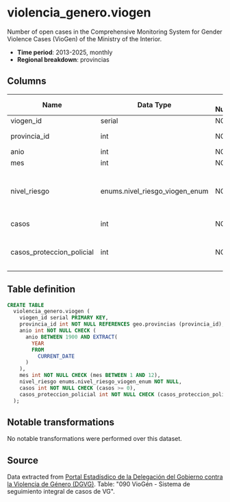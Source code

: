 # violencia_genero.viogen

Number of open cases in the Comprehensive Monitoring System for Gender Violence Cases (VioGen) of the Ministry of the Interior.

- **Time period**: 2013-2025, monthly
- **Regional breakdown**: provincias

## Columns

| Name | Data Type | Is Nullable | Description |
| --- | --- | --- | --- |
| viogen_id | serial | NO | primary key |
| provincia_id | int | NO | references geo.provincias |
| anio | int | NO | year |
| mes | int | NO | month |
| nivel_riesgo | enums.nivel_riesgo_viogen_enum | NO | risk level: 'Extremo', 'Alto', 'Medio' or 'No apreciado' |
| casos | int | NO | number of cases |
| casos_proteccion_policial | int | NO | number of cases with police protection |

## Table definition

```sql
CREATE TABLE
  violencia_genero.viogen (
    viogen_id serial PRIMARY KEY,
    provincia_id int NOT NULL REFERENCES geo.provincias (provincia_id),
    anio int NOT NULL CHECK (
      anio BETWEEN 1900 AND EXTRACT(
        YEAR
        FROM
          CURRENT_DATE
      )
    ),
    mes int NOT NULL CHECK (mes BETWEEN 1 AND 12),
    nivel_riesgo enums.nivel_riesgo_viogen_enum NOT NULL,
    casos int NOT NULL CHECK (casos >= 0),
    casos_proteccion_policial int NOT NULL CHECK (casos_proteccion_policial >= 0)
  );
```

## Notable transformations
No notable transformations were performed over this dataset. 

## Source
Data extracted from <a href="https://estadisticasviolenciagenero.igualdad.gob.es/" target="_blank">Portal Estadísdico de la Delegación del Gobierno contra la Violencia de Género (DGVG)</a>. Table: "090 VioGén - Sistema de seguimiento integral de casos de VG".